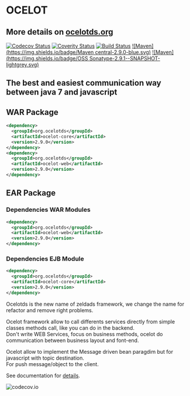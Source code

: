 # OCELOT
## More  details on [ocelotds.org](http://ocelotds.org)
[![Codecov Status](https://codecov.io/github/ocelotds/ocelot/coverage.svg?branch=master)](https://codecov.io/github/ocelotds)
[![Coverity Status](https://scan.coverity.com/projects/7127/badge.svg)](https://scan.coverity.com/projects/7127)
[![Build Status](https://travis-ci.org/ocelotds/ocelot.svg?branch=master)](https://travis-ci.org/ocelotds/ocelot)
[![Maven](https://img.shields.io/badge/Maven central-2.9.0-blue.svg)](http://search.maven.org/#search|ga|1|ocelot)
[![Maven](https://img.shields.io/badge/OSS Sonatype-2.9.1--SNAPSHOT-lightgrey.svg)](https://oss.sonatype.org/#nexus-search;gav~org.ocelotds~ocelot~~~)

## The best and easiest communication way between java 7 and javascript

## WAR Package 
```xml
<dependency>
  <groupId>org.ocelotds</groupId>
  <artifactId>ocelot-core</artifactId>
  <version>2.9.0</version>
</dependency>
<dependency>
  <groupId>org.ocelotds</groupId>
  <artifactId>ocelot-web</artifactId>
  <version>2.9.0</version>
</dependency>
```
## EAR Package 
### Dependencies WAR Modules
```xml
<dependency>
  <groupId>org.ocelotds</groupId>
  <artifactId>ocelot-web</artifactId>
  <version>2.9.0</version>
</dependency>
```
### Dependencies EJB Module
```xml
<dependency>
  <groupId>org.ocelotds</groupId>
  <artifactId>ocelot-core</artifactId>
  <version>2.9.0</version>
</dependency>
```

Ocelotds is the new name of zeldads framework, we change the name for refactor and remove right problems.

Ocelot framework allow to call differents services directly from simple classes methods call, like you can do in the backend.   
Don't write WEB Services, focus on business methods, ocelot do communication between business layout and font-end.

Ocelot allow to implement the Message driven bean paragdim but for javascript with topic destination.   
For push message/object to the client.

See documentation for [details](http://ocelotds.org).

![codecov.io](http://codecov.io/github/ocelotds/ocelot/branch.svg?branch=master)
